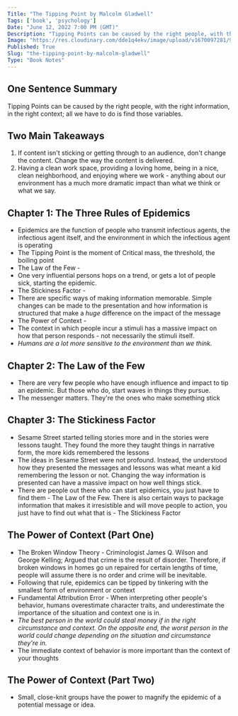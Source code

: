 ```yaml
---
Title: "The Tipping Point by Malcolm Gladwell"
Tags: ['book', 'psychology']
Date: "June 12, 2022 7:00 PM (GMT)"
Description: "Tipping Points can be caused by the right people, with the right information, in the right context; all we have to do is find those variables."
Image: "https://res.cloudinary.com/dde1q4ekv/image/upload/v1670097281/9780316316965_ftrxms.webp"
Published: True
Slug: "the-tipping-point-by-malcolm-gladwell"
Type: "Book Notes"
---
```


One Sentence Summary
--------------------

Tipping Points can be caused by the right people, with the right information, in the right context; all we have to do is find those variables.

Two Main Takeaways
------------------

1.  If content isn't sticking or getting through to an audience, don't change the content. Change the way the content is delivered.
2.  Having a clean work space, providing a loving home, being in a nice, clean neighborhood, and enjoying where we work - anything about our environment has a much more dramatic impact than what we think or what we say.

Chapter 1: The Three Rules of Epidemics
---------------------------------------

-   Epidemics are the function of people who transmit infectious agents, the infectious agent itself, and the environment in which the infectious agent is operating
-   The Tipping Point is the moment of Critical mass, the threshold, the boiling point
-   The Law of the Few -
-   One very influential persons hops on a trend, or gets a lot of people sick, starting the epidemic.
-   The Stickiness Factor -
-   There are specific ways of making information memorable. Simple changes can be made to the presentation and how information is structured that make a *huge* difference on the impact of the message
-   The Power of Context -
-   The context in which people incur a stimuli has a massive impact on how that person responds - not necessarily the stimuli itself.
-   *Humans are a lot more sensitive to the environment than we think.*

Chapter 2: The Law of the Few
-----------------------------

-   There are very few people who have enough influence and impact to tip an epidemic. But those who do, start waves in things they pursue.
-   The messenger matters. They're the ones who make something stick

Chapter 3: The Stickiness Factor
--------------------------------

-   Sesame Street started telling stories more and in the stories were lessons taught. They found the more they taught things in narrative form, the more kids remembered the lessons
-   The ideas in Sesame Street were not profound. Instead, the understood how they presented the messages and lessons was what meant a kid remembering the lesson or not. Changing the way information is presented can have a massive impact on how well things stick.
-   There are people out there who can start epidemics, you just have to find them - The Law of the Few. There is also certain ways to package information that makes it irresistible and will move people to action, you just have to find out what that is - The Stickiness Factor

The Power of Context (Part One)
-------------------------------

-   The Broken Window Theory - Criminologist James Q. Wilson and George Kelling; Argued that crime is the result of disorder. Therefore, if broken windows in homes go un repaired for certain lengths of time, people will assume there is no order and crime will be inevitable.
-   Following that rule, epidemics can be tipped by tinkering with the smallest form of environment or context
-   Fundamental Attribution Error - When interpreting other people's behavior, humans overestimate character traits, and underestimate the importance of the situation and context one is in.
-   *The best person in the world could steal money if in the right circumstance and context. On the opposite end, the worst person in the world could change depending on the situation and circumstance they're in.*
-   The immediate context of behavior is more important than the context of your thoughts

The Power of Context (Part Two)
-------------------------------

-   Small, close-knit groups have the power to magnify the epidemic of a potential message or idea.